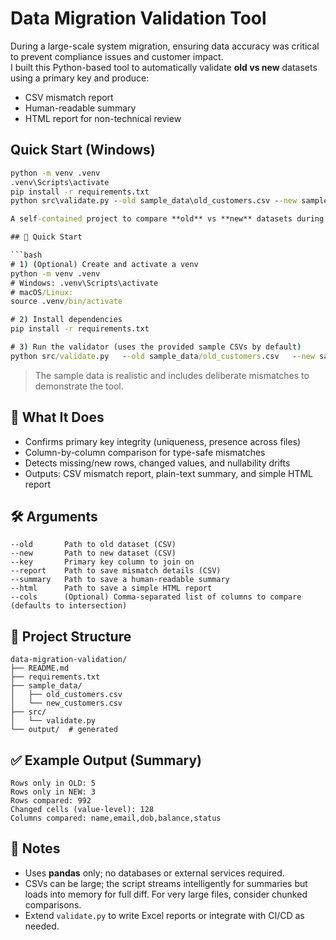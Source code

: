 # Data Migration Validation Tool

During a large-scale system migration, ensuring data accuracy was critical to prevent compliance issues and customer impact.  
I built this Python-based tool to automatically validate **old vs new** datasets using a primary key and produce:
- CSV mismatch report
- Human-readable summary
- HTML report for non-technical review

## Quick Start (Windows)
```bat
python -m venv .venv
.venv\Scripts\activate
pip install -r requirements.txt
python src\validate.py --old sample_data\old_customers.csv --new sample_data\new_customers.csv --key customer_id --report output\mismatch_report.csv --summary output\summary.txt --html output\report.html

A self-contained project to compare **old** vs **new** datasets during system migrations and generate a mismatch report.

## 🚀 Quick Start

```bash
# 1) (Optional) Create and activate a venv
python -m venv .venv
# Windows: .venv\Scripts\activate
# macOS/Linux:
source .venv/bin/activate

# 2) Install dependencies
pip install -r requirements.txt

# 3) Run the validator (uses the provided sample CSVs by default)
python src/validate.py   --old sample_data/old_customers.csv   --new sample_data/new_customers.csv   --key customer_id   --report output/mismatch_report.csv   --summary output/summary.txt   --html output/report.html
```

> The sample data is realistic and includes deliberate mismatches to demonstrate the tool.

## 🧩 What It Does
- Confirms primary key integrity (uniqueness, presence across files)
- Column-by-column comparison for type-safe mismatches
- Detects missing/new rows, changed values, and nullability drifts
- Outputs: CSV mismatch report, plain-text summary, and simple HTML report

## 🛠 Arguments
```
--old       Path to old dataset (CSV)
--new       Path to new dataset (CSV)
--key       Primary key column to join on
--report    Path to save mismatch details (CSV)
--summary   Path to save a human-readable summary
--html      Path to save a simple HTML report
--cols      (Optional) Comma-separated list of columns to compare (defaults to intersection)
```

## 📁 Project Structure
```
data-migration-validation/
├── README.md
├── requirements.txt
├── sample_data/
│   ├── old_customers.csv
│   └── new_customers.csv
├── src/
│   └── validate.py
└── output/  # generated
```

## ✅ Example Output (Summary)
```
Rows only in OLD: 5
Rows only in NEW: 3
Rows compared: 992
Changed cells (value-level): 128
Columns compared: name,email,dob,balance,status
```

## 🧪 Notes
- Uses **pandas** only; no databases or external services required.
- CSVs can be large; the script streams intelligently for summaries but loads into memory for full diff. For very large files, consider chunked comparisons.
- Extend `validate.py` to write Excel reports or integrate with CI/CD as needed.
```